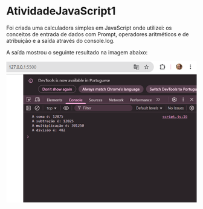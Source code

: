 # AtividadeJavaScript1

Foi criada uma calculadora simples em JavaScript onde utilizei: os conceitos de entrada de dados com Prompt, operadores aritméticos e de atribuição e a saída através do console.log.

A saída mostrou o seguinte resultado na imagem abaixo:

![saidaConsole](Prints/saidaConsole.png)
